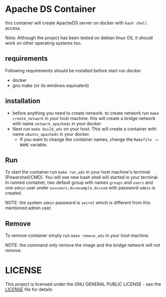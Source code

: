 # Apache DS Container
this container will create ApacheDS server on docker with `bash shell` access. 

Note: Although the project has been tested on debian linux OS, it should work on other operating systems too. 

## requirements  
Following requirements should be installed before start run docker
* docker 
* gnu make (or its windows equivalent) 

## installation
* before anything you need to create network. to create network run `make create_network` in your host machine. this will create a bridge network with name `network_apacheds` in your docker.
* Next run `make build_ads` on your host. This will create a container with name `ubuntu_apacheds` in your docker. 
    * If you want to change the container names, change the `Makefile -> NAME` variable.  

## Run
To start the container run `make run_ads` in your host machine's terminal (Powershell/CMD). You will see new bash shell will started in your terminal. 
In runned container,  two default group with names `groups` and `users` and one `admin` user under `ou=users,dc=example,dc=com` with password `admin` is created.

NOTE: the system `admin` password is `secret` which is different from this mentioned admin user.

## Remove
To remove container simply run `make remove_ads` in your host machine.

NOTE: the command only remove the image and the bridge network will not remove.

# LICENSE
This project is licensed under the GNU GENERAL PUBLIC LICENSE - see the [LICENSE](LICENSE) file for details
